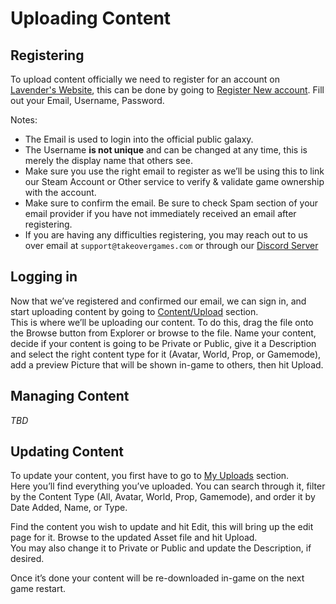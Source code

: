 # Uploading Content


## Registering

To upload content officially we need to register for an account on [Lavender's Website](https://LavenderVR.com), this can be done by going to [Register New account](https://lavendervr.com/Account/Register). Fill out your Email, Username, Password.

Notes:
 - The Email is used to login into the official public galaxy.
 - The Username __is not unique__ and can be changed at any time, this is merely the display name that others see.
 - Make sure you use the right email to register as we’ll be using this to link our Steam Account or Other service to verify & validate game ownership with the account.
 - Make sure to confirm the email. Be sure to check Spam section of your email provider if you have not immediately received an email after registering. 
 - If you are having any difficulties registering, you may reach out to us over email at `support@takeovergames.com` or through our [Discord Server](https://discord.gg/fWHjNfg)

## Logging in

Now that we’ve registered and confirmed our email, we can sign in, and start uploading content by going to [Content/Upload](https://lavendervr.com/Content/Upload) section.  
This is where we’ll be uploading our content. To do this, drag the file onto the Browse button from Explorer or browse to the file. Name your content, decide if your content is going to be Private or Public, give it a Description and select the right content type for it (Avatar, World, Prop, or Gamemode), add a preview Picture that will be shown in-game to others, then hit Upload.


## Managing Content
*TBD*

## Updating Content

To update your content, you first have to go to [My Uploads](https://lavendervr.com/Content/MyUploads) section.  
Here you’ll find everything you’ve uploaded. You can search through it, filter by the Content Type (All, Avatar, World, Prop, Gamemode), and order it by Date Added, Name, or Type.

Find the content you wish to update and hit Edit, this will bring up the edit page for it. Browse to the updated Asset file and hit Upload.  
You may also change it to Private or Public and update the Description, if desired.

Once it’s done your content will be re-downloaded in-game on the next game restart.
